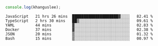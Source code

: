 ```js
console.log(khanguslee);
```

<!--START_SECTION:waka-->

```text
JavaScript   21 hrs 26 mins  ████████████████████▓░░░░   82.41 %
TypeScript   2 hrs 30 mins   ██▒░░░░░░░░░░░░░░░░░░░░░░   09.61 %
YAML         44 mins         ▓░░░░░░░░░░░░░░░░░░░░░░░░   02.83 %
Docker       37 mins         ▓░░░░░░░░░░░░░░░░░░░░░░░░   02.38 %
JSON         20 mins         ▒░░░░░░░░░░░░░░░░░░░░░░░░   01.32 %
Bash         15 mins         ▒░░░░░░░░░░░░░░░░░░░░░░░░   00.97 %
```

<!--END_SECTION:waka-->

<!--
**khanguslee/khanguslee** is a ✨ _special_ ✨ repository because its `README.md` (this file) appears on your GitHub profile.

Here are some ideas to get you started:

- 🔭 I’m currently working on ...
- 🌱 I’m currently learning ...
- 👯 I’m looking to collaborate on ...
- 🤔 I’m looking for help with ...
- 💬 Ask me about ...
- 📫 How to reach me: ...
- 😄 Pronouns: ...
- ⚡ Fun fact: ...
-->
